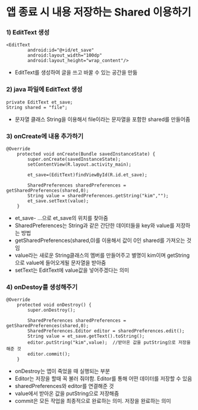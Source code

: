 # 앱 종료 시 내용 저장하는 Shared 이용하기
### 1) EditText 생성
```
<EditText
        android:id="@+id/et_save"
        android:layout_width="100dp"
        android:layout_height="wrap_content"/>
```
- EditText를 생성하여 글을 쓰고 바꿀 수 있는 공간을 만듦

### 2) java 파일에 EditText 생성
```
private EditText et_save;
String shared = "file";
```
- 문자열 클래스 String을 이용해서 file이라는 문자열을 포함한 shared를 만들어줌

### 3) onCreate에 내용 추가하기
```
@Override
    protected void onCreate(Bundle savedInstanceState) {
        super.onCreate(savedInstanceState);
        setContentView(R.layout.activity_main);

        et_save=(EditText)findViewById(R.id.et_save);

        SharedPreferences sharedPreferences = getSharedPreferences(shared,0);
        String value = sharedPreferences.getString("kim","");
        et_save.setText(value);
    }
```
- et_save- ...으로 et_save의 위치를 찾아줌
- SharedPreferences는 String과 같은 간단한 데이터들을 key와 value를 저장하는 방법
- getSharedPreferences(shared,0)를 이용해서 값이 0인 shared를 가져오는 것임
- value라는 새로운 String클래스의 멤버를 만들어주고 별명이 kim이며 getString으로 value에 들어오게될 문자열을 받아줌
- setText는 EditText에 value값을 넣어주겠다는 의미

### 4) onDestoy를 생성해주기 
```
@Override
    protected void onDestroy() {
        super.onDestroy();
        
        SharedPreferences sharedPreferences = getSharedPreferences(shared,0);
        SharedPreferences.Editor editor = sharedPreferences.edit();
        String value = et_save.getText().toString();
        editor.putString("kim",value);  //받아온 값을 putString으로 저장을 해준 것
        editor.commit();
    }
```
- onDestroy는 앱이 죽었을 때 실행되는 부분
- Editor는 저장을 할때 꼭 불러 줘야함. Editor를 통해 어떤 데이터를 저장할 수 있음
- sharedPreferences와 editor를 연결해준 것
- value에서 받아온 값을 putString으로 저장해줌
- commit은 모든 작업을 최종적으로 완료하는 의미. 저장을 완료하는 의미

